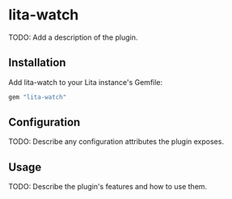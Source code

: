 # lita-watch

TODO: Add a description of the plugin.

## Installation

Add lita-watch to your Lita instance's Gemfile:

``` ruby
gem "lita-watch"
```

## Configuration

TODO: Describe any configuration attributes the plugin exposes.

## Usage

TODO: Describe the plugin's features and how to use them.
